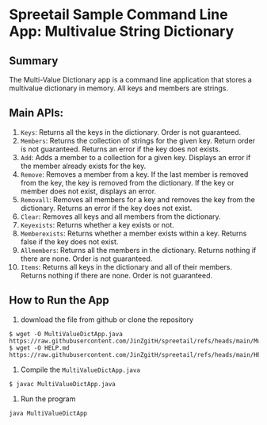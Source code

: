 # Spreetail Sample Command Line App: Multivalue String Dictionary

## Summary
The Multi-Value Dictionary app is a command line application that stores a multivalue dictionary in memory. All keys and members are strings.

## Main APIs:
1. `Keys`: Returns all the keys in the dictionary.  Order is not guaranteed.
2. `Members`: Returns the collection of strings for the given key.  Return order is not guaranteed.  Returns an error if the key does not exists.
3. `Add`: Adds a member to a collection for a given key. Displays an error if the member already exists for the key.
4. `Remove`: Removes a member from a key.  If the last member is removed from the key, the key is removed from the dictionary. If the key or member does not exist, displays an error.
5. `Removall`: Removes all members for a key and removes the key from the dictionary. Returns an error if the key does not exist.
6. `Clear`: Removes all keys and all members from the dictionary.
7. `Keyexists`: Returns whether a key exists or not.
8. `Memberexists`: Returns whether a member exists within a key.  Returns false if the key does not exist.
9. `Allmembers`: Returns all the members in the dictionary.  Returns nothing if there are none. Order is not guaranteed.
10. `Items`: Returns all keys in the dictionary and all of their members.  Returns nothing if there are none.  Order is not guaranteed.

## How to Run the App
1. download the file from github or clone the repository

```shell
$ wget -O MultiValueDictApp.java https://raw.githubusercontent.com/JinZgitH/spreetail/refs/heads/main/MultiValueDictApp.java
$ wget -O HELP.md https://raw.githubusercontent.com/JinZgitH/spreetail/refs/heads/main/HELP.md
```

1. Compile the `MultiValueDictApp.java`

```shell
$ javac MultiValueDictApp.java 
```

1. Run the program

```shell
java MultiValueDictApp
```